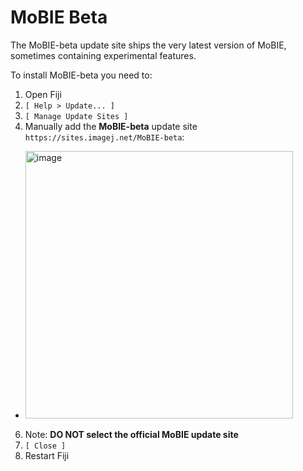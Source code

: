 # MoBIE Beta

The MoBIE-beta update site ships the very latest version of MoBIE, sometimes containing experimental features.

To install MoBIE-beta you need to:

1. Open Fiji
2. `[ Help > Update... ]`
3. `[ Manage Update Sites ]`
4. Manually add the **MoBIE-beta** update site `https://sites.imagej.net/MoBIE-beta`: 
  - <img width="428" alt="image" src="https://user-images.githubusercontent.com/2157566/115389059-e9a95d80-a1dc-11eb-8e4e-8238f0e038e0.png">
6. Note: **DO NOT select the official MoBIE update site**
7. `[ Close ]`
8. Restart Fiji

